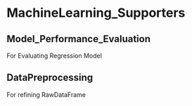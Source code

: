 # MachineLearning_Supporters

## Model_Performance_Evaluation
For Evaluating Regression Model

## DataPreprocessing
For refining RawDataFrame

